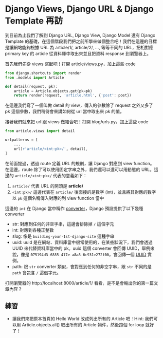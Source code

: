 # Django Views, Django URL & Django Template 再訪

到目前為止我們了解到 Django URL, Django View, Django Model 還有 Django Template 的基礎，在這個階段我們把之前所學來做個整合吧！我們在這邊的目標是讓網站能夠根據 URL 為 article/1/, article/2/, ..., 等等不同的 URL，把相對應 primary key 的 article 從資料庫中取出來並且把資料 response 到瀏覽器上。

首先我們先從 views 寫起吧！打開 article/views.py，加上這些 code

```python
from django.shortcuts import render
from .models import Article

def detail(request, pk):
    article = Article.objects.get(pk=pk)
    return render(request, 'article.html', {'post': post})
```

在這邊我們寫了一個叫做 detail 的 view，傳入的參數除了 request 之外又多了 pk 這個參數，我們稍待會來講如何從 url 當中取出來 pk 的值。

接著我們就來把 url 跟 views 做結合吧！打開 blog/urls.py，加上這些 code

```python
from article.views import detail

urlpatterns = [
    ...
    url(r'article/<int:pk>/', detail),
]
```

在前面提過，透過 route 定義 URL 的規則，讓 Django 對應到 view function。在這邊，route 除了可以使用固定字串之外，我們還可以還可以用動態的 URL。這邊的 `article/<int:pk>/` 代表的意義如下：

1. `article/` 代表 URL 的開頭是 **article/**
2. `<int:pk>/` 這邊代表在 `article/` 後面接的是數字 (int)，並且將其對應的數字以 `pk` 這個名稱傳入對應的到 view function 當中

這邊的 `int` 在 Django 當中稱作 [converter](https://docs.djangoproject.com/en/2.0/topics/http/urls/#path-converters)，Django 預設提供了以下幾種 converter

* str: 對應到任何的非空字串，這邊會排除掉 `/` 這個字元
* int: 對應到各種正整數
* slug: 像是 `building-your-1st-django-site` 這種字串
* uuid: uuid 是在網站、資料庫當中很常使用的，在某些狀況下，我們會透過 UUID 來代替資料庫當中的 pk。uuid 這個 converter 會回傳 UUID，舉例來說，像是 `075194d3-6885-417e-a8a8-6c931e272f00`，會回傳一個 [UUID](https://docs.python.org/3/library/uuid.html#uuid.UUID) 實例。
* path: 跟 `str` converter 類似，會對應到任何的非空字串，跟 `str` 不同的是 `path` 會包含 `/` 這個字元。

打開瀏覽器的 http://localhost:8000/article/1/ 看看，是不是會輸出你的第一篇文章內容？

## 練習

* 讓我們來把原本首頁的 Hello World 改成列出所有的 Article 吧！Hint: 我們可以用 Article.objects.all() 取出所有的 Article 物件，然後跑個 for loop 就好了！
